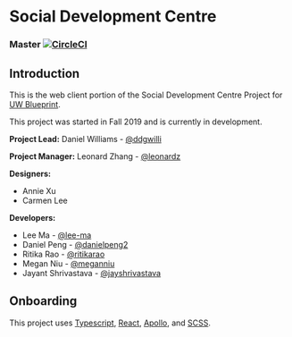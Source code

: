 # Social Development Centre

### Master [![CircleCI](https://circleci.com/gh/uwblueprint/sdc-web/tree/master.svg?style=shield)](https://circleci.com/gh/uwblueprint/sdc-web/tree/master)

## Introduction

This is the web client portion of the Social Development Centre Project for [UW Blueprint](https://https://uwblueprint.org/).

This project was started in Fall 2019 and is currently in development.

**Project Lead:** Daniel Williams - [@ddgwilli](https://github.com/ddgwilli)

**Project Manager:** Leonard Zhang - [@leonardz](https://github.com/leonardz)

**Designers:**

- Annie Xu
- Carmen Lee

**Developers:**

- Lee Ma - [@lee-ma](https://github.com/lee-ma)
- Daniel Peng - [@danielpeng2](https://github.com/danielpeng2)
- Ritika Rao - [@ritikarao](https://github.com/ritikarao)
- Megan Niu - [@meganniu](https://github.com/meganniu)
- Jayant Shrivastava - [@jayshrivastava](https://github.com/jayshrivastava)

## Onboarding

This project uses [Typescript](https://www.typescriptlang.org/), [React](https://reactjs.org/), [Apollo](https://www.apollographql.com/docs/react/), and [SCSS](https://sass-lang.com/).
